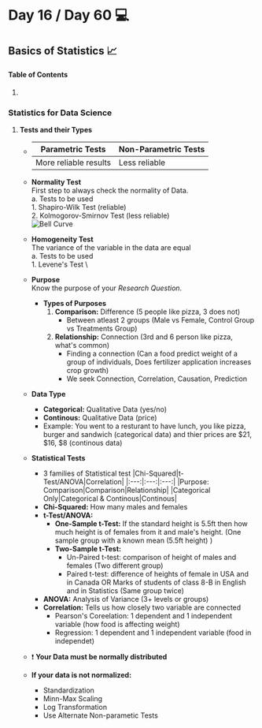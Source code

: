# Day 16 / Day 60 💻
## Basics of Statistics 📈

#### **Table of Contents**
1. 

### **Statistics for Data Science**
1. **Tests and their Types**
    * |Parametric Tests|Non-Parametric Tests|
        |---|---|
        |More reliable results|Less reliable|
    * **Normality Test** \
        First step to always check the normality of Data. \
            a. Tests to be used \
            1. Shapiro-Wilk Test (reliable) \
            2. Kolmogorov-Smirnov Test (less reliable) \
        ![Bell Curve](https://www.mathsisfun.com/data/images/normal-distribution-1.svg)

    * **Homogeneity Test** \
        The variance of the variable in the data are equal \
            a. Tests to be used \
            1. Levene's Test \

    * **Purpose** \
        Know the purpose of your _Research Question_.

        * **Types of Purposes** 
            1. **Comparison:** Difference  (5 people like pizza, 3 does not)
                * Between atleast 2 groups (Male vs Female, Control Group vs Treatments Group)
            2. **Relationship:** Connection (3rd and 6 person like pizza, what's common)
                * Finding a connection (Can a food predict weight of a group of individuals, Does fertilizer application increases crop growth)
                * We seek Connection, Correlation, Causation, Prediction
    * **Data Type**
        * **Categorical:** Qualitative Data (yes/no)
        * **Continous:** Qualitative Data (price)
        * Example: You went to a resturant to have lunch, you like pizza, burger and sandwich (categorical data) and thier prices are $21, $16, $8 (continous data)

    * **Statistical Tests**
        * 3 families of Statistical test 
            |Chi-Squared|t-Test/ANOVA|Correlation|
            |:---:|:---:|:---:|
            |Purpose: Comparison|Comparison|Relationship|
            |Categorical Only|Categorical & Continous|Continous|
        * **Chi-Squared:** How many males and females
        * **t-Test/ANOVA:** 
            * **One-Sample t-Test:** If the standard height is 5.5ft then how much height is of females from it and male's 
            height. (One sample group with a known mean (5.5ft height) )
            * **Two-Sample t-Test:**
                * Un-Paired t-test: comparison of height of males and females (Two different group) 
                * Paired t-test: difference of heights of female in USA and in Canada OR Marks of students of class 8-B in English and in Statistics (Same group twice)
        * **ANOVA:** Analysis of Variance (3+ levels or groups) 
        * **Correlation:** Tells us how closely two variable are connected  
            * Pearson's Coreelation: 1 dependent and 1 independent variable (how food is affecting weight)
            * Regression: 1 dependent and 1 independent variable (food in independet)

    * ❗ **Your Data must be normally distributed**
    * **If your data is not normalized:**
        * Standardization
        * Minn-Max Scaling
        * Log Transformation
        * Use Alternate Non-parametic Tests 




            


